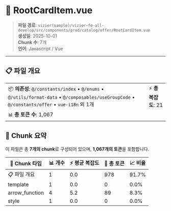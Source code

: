 # 📄 RootCardItem.vue

> **파일 경로**: `vizier(sample)/vizier-fe-all-develop/src/components/prod/catalog/offer/RootCardItem.vue`  
> **생성일**: 2025-10-01  
> **Chunk 수**: 7개  
> **언어**: Javascript / Vue
---





## 📋 파일 개요

| | |
|--|--|
| 📦 **의존성**: `@/constants/index` • `@/enums` • `@/utils/format-data` • `@/composables/useGroupCode` • `@/constants/offer` • `vue-i18n` 외 1개 | ⚡ **총 복잡도**: 21 |
| 📊 **총 토큰 수**: 1,067 |  |






## 🧩 Chunk 요약

이 파일은 총 **7개의 chunk**로 구성되어 있으며, **1,067개의 토큰**을 포함합니다.

| 🧩 Chunk 타입 | 📊 개수 | ⚡ 평균 복잡도 | 📝 총 토큰 | 📈 비율 |
|---------------|--------|-------------|----------|--------|
| 📋 파일 개요 | 1 | 0.0 | 978 | 91.7% |
| template | 1 | 0.0 | 0 | 0.0% |
| arrow_function | 4 | 5.2 | 89 | 8.3% |
| style | 1 | 0.0 | 0 | 0.0% |

